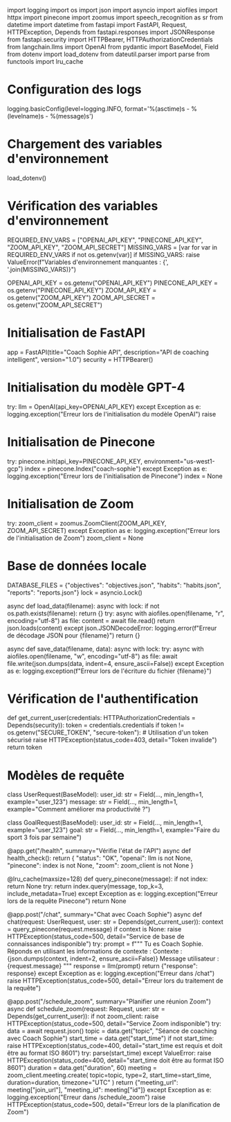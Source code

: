 import logging
import os
import json
import asyncio
import aiofiles
import httpx
import pinecone
import zoomus
import speech_recognition as sr
from datetime import datetime
from fastapi import FastAPI, Request, HTTPException, Depends
from fastapi.responses import JSONResponse
from fastapi.security import HTTPBearer, HTTPAuthorizationCredentials
from langchain.llms import OpenAI
from pydantic import BaseModel, Field
from dotenv import load_dotenv
from dateutil.parser import parse
from functools import lru_cache

# Configuration des logs
logging.basicConfig(level=logging.INFO, format='%(asctime)s - %(levelname)s - %(message)s')

# Chargement des variables d'environnement
load_dotenv()

# Vérification des variables d'environnement
REQUIRED_ENV_VARS = ["OPENAI_API_KEY", "PINECONE_API_KEY", "ZOOM_API_KEY", "ZOOM_API_SECRET"]
MISSING_VARS = [var for var in REQUIRED_ENV_VARS if not os.getenv(var)]
if MISSING_VARS:
    raise ValueError(f"Variables d'environnement manquantes : {', '.join(MISSING_VARS)}")

OPENAI_API_KEY = os.getenv("OPENAI_API_KEY")
PINECONE_API_KEY = os.getenv("PINECONE_API_KEY")
ZOOM_API_KEY = os.getenv("ZOOM_API_KEY")
ZOOM_API_SECRET = os.getenv("ZOOM_API_SECRET")

# Initialisation de FastAPI
app = FastAPI(title="Coach Sophie API", description="API de coaching intelligent", version="1.0")
security = HTTPBearer()

# Initialisation du modèle GPT-4
try:
    llm = OpenAI(api_key=OPENAI_API_KEY)
except Exception as e:
    logging.exception("Erreur lors de l'initialisation du modèle OpenAI")
    raise

# Initialisation de Pinecone
try:
    pinecone.init(api_key=PINECONE_API_KEY, environment="us-west1-gcp")
    index = pinecone.Index("coach-sophie")
except Exception as e:
    logging.exception("Erreur lors de l'initialisation de Pinecone")
    index = None

# Initialisation de Zoom
try:
    zoom_client = zoomus.ZoomClient(ZOOM_API_KEY, ZOOM_API_SECRET)
except Exception as e:
    logging.exception("Erreur lors de l'initialisation de Zoom")
    zoom_client = None

# Base de données locale
DATABASE_FILES = {"objectives": "objectives.json", "habits": "habits.json", "reports": "reports.json"}
lock = asyncio.Lock()

async def load_data(filename):
    async with lock:
        if not os.path.exists(filename):
            return {}
        try:
            async with aiofiles.open(filename, "r", encoding="utf-8") as file:
                content = await file.read()
                return json.loads(content)
        except json.JSONDecodeError:
            logging.error(f"Erreur de décodage JSON pour {filename}")
            return {}

async def save_data(filename, data):
    async with lock:
        try:
            async with aiofiles.open(filename, "w", encoding="utf-8") as file:
                await file.write(json.dumps(data, indent=4, ensure_ascii=False))
        except Exception as e:
            logging.exception(f"Erreur lors de l'écriture du fichier {filename}")

# Vérification de l'authentification
def get_current_user(credentials: HTTPAuthorizationCredentials = Depends(security)):
    token = credentials.credentials
    if token != os.getenv("SECURE_TOKEN", "secure-token"):  # Utilisation d'un token sécurisé
        raise HTTPException(status_code=403, detail="Token invalide")
    return token

# Modèles de requête
class UserRequest(BaseModel):
    user_id: str = Field(..., min_length=1, example="user_123")
    message: str = Field(..., min_length=1, example="Comment améliorer ma productivité ?")

class GoalRequest(BaseModel):
    user_id: str = Field(..., min_length=1, example="user_123")
    goal: str = Field(..., min_length=1, example="Faire du sport 3 fois par semaine")

@app.get("/health", summary="Vérifie l'état de l'API")
async def health_check():
    return {
        "status": "OK",
        "openai": llm is not None,
        "pinecone": index is not None,
        "zoom": zoom_client is not None
    }

@lru_cache(maxsize=128)
def query_pinecone(message):
    if not index:
        return None
    try:
        return index.query(message, top_k=3, include_metadata=True)
    except Exception as e:
        logging.exception("Erreur lors de la requête Pinecone")
        return None

@app.post("/chat", summary="Chat avec Coach Sophie")
async def chat(request: UserRequest, user: str = Depends(get_current_user)):
    context = query_pinecone(request.message)
    if context is None:
        raise HTTPException(status_code=500, detail="Service de base de connaissances indisponible")
    try:
        prompt = f"""
        Tu es Coach Sophie. Réponds en utilisant les informations de contexte :
        Contexte : {json.dumps(context, indent=2, ensure_ascii=False)}
        Message utilisateur : {request.message}
        """
        response = llm(prompt)
        return {"response": response}
    except Exception as e:
        logging.exception("Erreur dans /chat")
        raise HTTPException(status_code=500, detail="Erreur lors du traitement de la requête")

@app.post("/schedule_zoom", summary="Planifier une réunion Zoom")
async def schedule_zoom(request: Request, user: str = Depends(get_current_user)):
    if not zoom_client:
        raise HTTPException(status_code=500, detail="Service Zoom indisponible")
    try:
        data = await request.json()
        topic = data.get("topic", "Séance de coaching avec Coach Sophie")
        start_time = data.get("start_time")
        if not start_time:
            raise HTTPException(status_code=400, detail="start_time est requis et doit être au format ISO 8601")
        try:
            parse(start_time)
        except ValueError:
            raise HTTPException(status_code=400, detail="start_time doit être au format ISO 8601")
        duration = data.get("duration", 60)
        meeting = zoom_client.meeting.create(
            topic=topic,
            type=2,
            start_time=start_time,
            duration=duration,
            timezone="UTC"
        )
        return {"meeting_url": meeting["join_url"], "meeting_id": meeting["id"]}
    except Exception as e:
        logging.exception("Erreur dans /schedule_zoom")
        raise HTTPException(status_code=500, detail="Erreur lors de la planification de Zoom")
